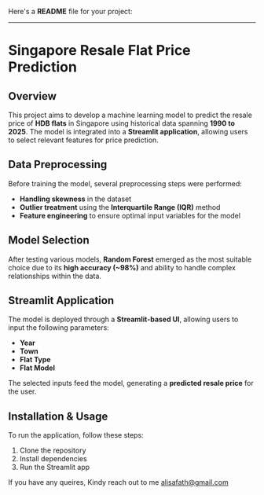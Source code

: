 Here's a **README** file for your project:  

---

# Singapore Resale Flat Price Prediction  

## Overview  
This project aims to develop a machine learning model to predict the resale price of **HDB flats** in Singapore using historical data spanning **1990 to 2025**. The model is integrated into a **Streamlit application**, allowing users to select relevant features for price prediction.  

## Data Preprocessing  
Before training the model, several preprocessing steps were performed:  
- **Handling skewness** in the dataset  
- **Outlier treatment** using the **Interquartile Range (IQR)** method  
- **Feature engineering** to ensure optimal input variables for the model  

## Model Selection  
After testing various models, **Random Forest** emerged as the most suitable choice due to its **high accuracy (~98%)** and ability to handle complex relationships within the data.  

## Streamlit Application  
The model is deployed through a **Streamlit-based UI**, allowing users to input the following parameters:  
- **Year**  
- **Town**  
- **Flat Type**  
- **Flat Model**  

The selected inputs feed the model, generating a **predicted resale price** for the user.  

## Installation & Usage  
To run the application, follow these steps:  
1. Clone the repository  
2. Install dependencies
4. Run the Streamlit app

If you have any queires, Kindy reach out to me alisafath@gmail.com
